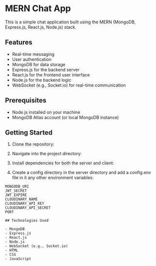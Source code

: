 # MERN Chat App

This is a simple chat application built using the MERN (MongoDB, Express.js, React.js, Node.js) stack.

## Features

- Real-time messaging
- User authentication
- MongoDB for data storage
- Express.js for the backend server
- React.js for the frontend user interface
- Node.js for the backend logic
- WebSocket (e.g., Socket.io) for real-time communication

## Prerequisites

- Node.js installed on your machine
- MongoDB Atlas account (or local MongoDB instance)

## Getting Started

1. Clone the repository:

2. Navigate into the project directory:

3. Install dependencies for both the server and client:

4. Create a config directory in the server directory and add a config.env file in it any other environment variables:

```plaintext
MONGODB_URI
JWT_SECRET
JWT_EXPIRE
CLOUDINARY_NAME
CLOUDINARY_API_KEY
CLOUDINARY_API_SECRET
PORT

## Technologies Used

- MongoDB
- Express.js
- React.js
- Node.js
- WebSocket (e.g., Socket.io)
- HTML
- CSS
- JavaScript
```

